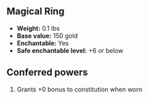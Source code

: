 ## Magical Ring

- **Weight:** 0.1 lbs
- **Base value:** 150 gold
- **Enchantable:** Yes
- **Safe enchantable level:** +6 or below

## Conferred powers

1. Grants +0 bonus to constitution when worn
